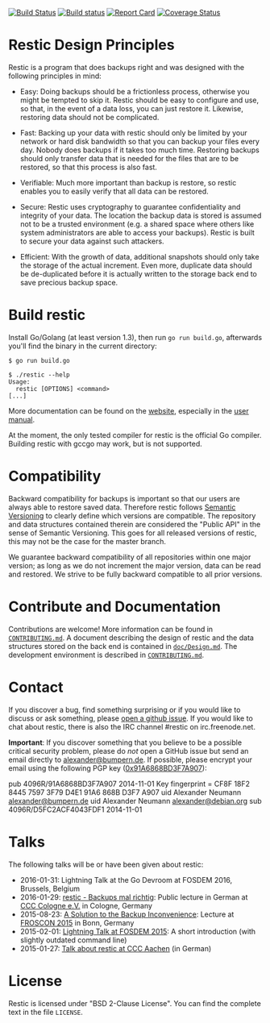 [![Build Status](https://travis-ci.org/restic/restic.svg?branch=master)](https://travis-ci.org/restic/restic)
[![Build status](https://ci.appveyor.com/api/projects/status/nuy4lfbgfbytw92q/branch/master?svg=true)](https://ci.appveyor.com/project/fd0/restic/branch/master)
[![Report Card](http://goreportcard.com/badge/restic/restic)](http://goreportcard.com/report/restic/restic)
[![Coverage Status](https://coveralls.io/repos/restic/restic/badge.svg)](https://coveralls.io/r/restic/restic)

Restic Design Principles
========================

Restic is a program that does backups right and was designed with the following
principles in mind:

 * Easy: Doing backups should be a frictionless process, otherwise you might be
   tempted to skip it.  Restic should be easy to configure and use, so that, in
   the event of a data loss, you can just restore it. Likewise,
   restoring data should not be complicated.

 * Fast: Backing up your data with restic should only be limited by your
   network or hard disk bandwidth so that you can backup your files every day.
   Nobody does backups if it takes too much time. Restoring backups should only
   transfer data that is needed for the files that are to be restored, so that
   this process is also fast.

 * Verifiable: Much more important than backup is restore, so restic enables
   you to easily verify that all data can be restored.

 * Secure: Restic uses cryptography to guarantee confidentiality and integrity
   of your data. The location the backup data is stored is assumed not to be a
   trusted environment (e.g. a shared space where others like system
   administrators are able to access your backups). Restic is built to secure
   your data against such attackers.

 * Efficient: With the growth of data, additional snapshots should only take
   the storage of the actual increment. Even more, duplicate data should be
   de-duplicated before it is actually written to the storage back end to save
   precious backup space.


Build restic
============

Install Go/Golang (at least version 1.3), then run `go run build.go`,
afterwards you'll find the binary in the current directory:

    $ go run build.go

    $ ./restic --help
    Usage:
      restic [OPTIONS] <command>
    [...]

More documentation can be found on the [website](https://restic.github.io),
especially in the [user manual](https://restic.github.io/manual).

At the moment, the only tested compiler for restic is the official Go compiler.
Building restic with gccgo may work, but is not supported.

Compatibility
=============

Backward compatibility for backups is important so that our users are always
able to restore saved data. Therefore restic follows [Semantic
Versioning](http://semver.org) to clearly define which versions are compatible.
The repository and data structures contained therein are considered the "Public
API" in the sense of Semantic Versioning. This goes for all released versions
of restic, this may not be the case for the master branch.

We guarantee backward compatibility of all repositories within one major version;
as long as we do not increment the major version, data can be read and restored.
We strive to be fully backward compatible to all prior versions.

Contribute and Documentation
============================

Contributions are welcome! More information can be found in
[`CONTRIBUTING.md`](CONTRIBUTING.md). A document describing the design of
restic and the data structures stored on the back end is contained in
[`doc/Design.md`](doc/Design.md).
The development environment is described in [`CONTRIBUTING.md`](CONTRIBUTING.md).

Contact
=======

If you discover a bug, find something surprising or if you would like to
discuss or ask something, please [open a github issue](https://github.com/restic/restic/issues/new).
If you would like to chat about restic, there is also the IRC channel #restic
on irc.freenode.net.

**Important**: If you discover something that you believe to be a possible critical
security problem, please do *not* open a GitHub issue but send an email directly to
alexander@bumpern.de. If possible, please encrypt your email using the following PGP key
([0x91A6868BD3F7A907](https://pgp.mit.edu/pks/lookup?op=get&search=0xCF8F18F2844575973F79D4E191A6868BD3F7A907)):


pub   4096R/91A6868BD3F7A907 2014-11-01
      Key fingerprint = CF8F 18F2 8445 7597 3F79  D4E1 91A6 868B D3F7 A907
      uid                          Alexander Neumann <alexander@bumpern.de>
      uid                          Alexander Neumann <alexander@debian.org>
      sub   4096R/D5FC2ACF4043FDF1 2014-11-01


Talks
=====

The following talks will be or have been given about restic:

 * 2016-01-31: Lightning Talk at the Go Devroom at FOSDEM 2016, Brussels, Belgium
 * 2016-01-29: [restic - Backups mal richtig](https://media.ccc.de/v/c4.openchaos.2016.01.restic): Public lecture in German at [CCC Cologne e.V.](https://koeln.ccc.de) in Cologne, Germany
 * 2015-08-23: [A Solution to the Backup Inconvenience](https://programm.froscon.de/2015/events/1515.html): Lecture at [FROSCON 2015](https://www.froscon.de) in Bonn, Germany
 * 2015-02-01: [Lightning Talk at FOSDEM 2015](https://www.youtube.com/watch?v=oM-MfeflUZ8&t=11m40s): A short introduction (with slightly outdated command line)
 * 2015-01-27: [Talk about restic at CCC Aachen](https://videoag.fsmpi.rwth-aachen.de/?view=player&lectureid=4442#content) (in German)

License
=======

Restic is licensed under "BSD 2-Clause License". You can find the complete text
in the file `LICENSE`.
